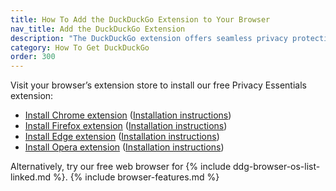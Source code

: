 ```yaml
---
title: How To Add the DuckDuckGo Extension to Your Browser
nav_title: Add the DuckDuckGo Extension
description: "The DuckDuckGo extension offers seamless privacy protection for your browser: tracker blocking, cookie protection, private search, email protection, and more."
category: How To Get DuckDuckGo
order: 300
---
```


Visit your browser’s extension store to install our free Privacy Essentials extension:

-   [Install Chrome extension](https://chrome.google.com/webstore/detail/duckduckgo-privacy-essent/bkdgflcldnnnapblkhphbgpggdiikppg) (<a href="{{ site.baseurl }}/desktop/chrome">Installation instructions</a>)
-   [Install Firefox extension](https://addons.mozilla.org/en-US/firefox/addon/duckduckgo-for-firefox/) (<a href="{{ site.baseurl }}/desktop/firefox">Installation instructions</a>)
-   [Install Edge extension](https://microsoftedge.microsoft.com/addons/detail/caoacbimdbbljakfhgikoodekdnlcgpk) (<a href="{{ site.baseurl }}/desktop/microsoft-edge">Installation instructions</a>)
-   [Install Opera extension](https://addons.opera.com/en/extensions/details/duckduckgo-for-opera-2/) (<a href="{{ site.baseurl }}/desktop/opera">Installation instructions</a>)

Alternatively, try our free web browser for {% include ddg-browser-os-list-linked.md %}. {% include browser-features.md %}
